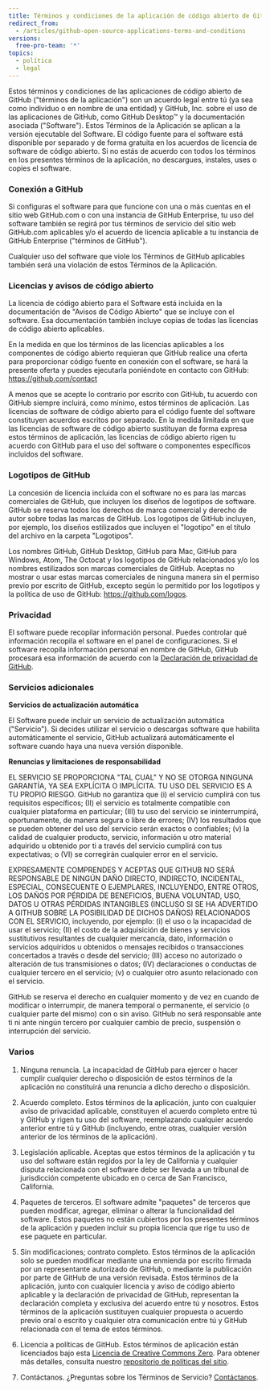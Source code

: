 ```yaml
---
title: Términos y condiciones de la aplicación de código abierto de GitHub
redirect_from:
  - /articles/github-open-source-applications-terms-and-conditions
versions:
  free-pro-team: '*'
topics:
  - política
  - legal
---
```


Estos términos y condiciones de las aplicaciones de código abierto de GitHub ("términos de la aplicación") son un acuerdo legal entre tú (ya sea como individuo o en nombre de una entidad) y GitHub, Inc. sobre el uso de las aplicaciones de GitHub, como GitHub Desktop™ y la documentación asociada ("Software"). Estos Términos de la Aplicación se aplican a la versión ejecutable del Software. El código fuente para el software está disponible por separado y de forma gratuita en los acuerdos de licencia de software de código abierto. Si no estás de acuerdo con todos los términos en los presentes términos de la aplicación, no descargues, instales, uses o copies el software.

### Conexión a GitHub

Si configuras el software para que funcione con una o más cuentas en el sitio web GitHub.com o con una instancia de GitHub Enterprise, tu uso del software también se regirá por tus términos de servicio del sitio web GitHub.com aplicables y/o el acuerdo de licencia aplicable a tu instancia de GitHub Enterprise ("términos de GitHub").

Cualquier uso del software que viole los Términos de GitHub aplicables también será una violación de estos Términos de la Aplicación.

### Licencias y avisos de código abierto

La licencia de código abierto para el Software está incluida en la documentación de "Avisos de Código Abierto" que se incluye con el software. Esa documentación también incluye copias de todas las licencias de código abierto aplicables.

En la medida en que los términos de las licencias aplicables a los componentes de código abierto requieran que GitHub realice una oferta para proporcionar código fuente en conexión con el software, se hará la presente oferta y puedes ejecutarla poniéndote en contacto con GitHub: https://github.com/contact

A menos que se acepte lo contrario por escrito con GitHub, tu acuerdo con GitHub siempre incluirá, como mínimo, estos términos de aplicación. Las licencias de software de código abierto para el código fuente del software constituyen acuerdos escritos por separado. En la medida limitada en que las licencias de software de código abierto sustituyan de forma expresa estos términos de aplicación, las licencias de código abierto rigen tu acuerdo con GitHub para el uso del software o componentes específicos incluidos del software.

### Logotipos de GitHub

La concesión de licencia incluida con el software no es para las marcas comerciales de GitHub, que incluyen los diseños de logotipos de software. GitHub se reserva todos los derechos de marca comercial y derecho de autor sobre todas las marcas de GitHub. Los logotipos de GitHub incluyen, por ejemplo, los diseños estilizados que incluyen el "logotipo" en el título del archivo en la carpeta "Logotipos".

Los nombres GitHub, GitHub Desktop, GitHub para Mac, GitHub para Windows, Atom, The Octocat y los logotipos de GitHub relacionados y/o los nombres estilizados son marcas comerciales de GitHub. Aceptas no mostrar o usar estas marcas comerciales de ninguna manera sin el permiso previo por escrito de GitHub, excepto según lo permitido por los logotipos y la política de uso de GitHub: https://github.com/logos.

### Privacidad

El software puede recopilar información personal. Puedes controlar qué información recopila el software en el panel de configuraciones. Si el software recopila información personal en nombre de GitHub, GitHub procesará esa información de acuerdo con la [Declaración de privacidad de GitHub](/articles/github-privacy-statement/).

### Servicios adicionales

**Servicios de actualización automática**

El Software puede incluir un servicio de actualización automática ("Servicio"). Si decides utilizar el servicio o descargas software que habilita automáticamente el servicio, GitHub actualizará automáticamente el software cuando haya una nueva versión disponible.

**Renuncias y limitaciones de responsabilidad**

EL SERVICIO SE PROPORCIONA "TAL CUAL" Y NO SE OTORGA NINGUNA GARANTÍA, YA SEA EXPLÍCITA O IMPLÍCITA. TU USO DEL SERVICIO ES A TU PROPIO RIESGO. GitHub no garantiza que (i) el servicio cumplirá con tus requisitos específicos; (II) el servicio es totalmente compatible con cualquier plataforma en particular; (III) tu uso del servicio se ininterrumpirá, oportunamente, de manera segura o libre de errores; (IV) los resultados que se pueden obtener del uso del servicio serán exactos o confiables; (v) la calidad de cualquier producto, servicio, información u otro material adquirido u obtenido por ti a través del servicio cumplirá con tus expectativas; o (VI) se corregirán cualquier error en el servicio.

EXPRESAMENTE COMPRENDES Y ACEPTAS QUE GITHUB NO SERÁ RESPONSABLE DE NINGÚN DAÑO DIRECTO, INDIRECTO, INCIDENTAL, ESPECIAL, CONSECUENTE O EJEMPLARES, INCLUYENDO, ENTRE OTROS, LOS DAÑOS POR PÉRDIDA DE BENEFICIOS, BUENA VOLUNTAD, USO, DATOS U OTRAS PÉRDIDAS INTANGIBLES (INCLUSO SI SE HA ADVERTIDO A GITHUB SOBRE LA POSIBILIDAD DE DICHOS DAÑOS) RELACIONADOS CON EL SERVICIO, incluyendo, por ejemplo: (i) el uso o la incapacidad de usar el servicio; (II) el costo de la adquisición de bienes y servicios sustitutivos resultantes de cualquier mercancía, dato, información o servicios adquiridos u obtenidos o mensajes recibidos o transacciones concertados a través o desde del servicio; (III) acceso no autorizado o alteración de tus transmisiones o datos; (IV) declaraciones o conductas de cualquier tercero en el servicio; (v) o cualquier otro asunto relacionado con el servicio.

GitHub se reserva el derecho en cualquier momento y de vez en cuando de modificar o interrumpir, de manera temporal o permanente, el servicio (o cualquier parte del mismo) con o sin aviso. GitHub no será responsable ante ti ni ante ningún tercero por cualquier cambio de precio, suspensión o interrupción del servicio.

### Varios

1. Ninguna renuncia. La incapacidad de GitHub para ejercer o hacer cumplir cualquier derecho o disposición de estos términos de la aplicación no constituirá una renuncia a dicho derecho o disposición.

2. Acuerdo completo. Estos términos de la aplicación, junto con cualquier aviso de privacidad aplicable, constituyen el acuerdo completo entre tú y GitHub y rigen tu uso del software, reemplazando cualquier acuerdo anterior entre tú y GitHub (incluyendo, entre otras, cualquier versión anterior de los términos de la aplicación).

3. Legislación aplicable. Aceptas que estos términos de la aplicación y tu uso del software están regidos por la ley de California y cualquier disputa relacionada con el software debe ser llevada a un tribunal de jurisdicción competente ubicado en o cerca de San Francisco, California.

4. Paquetes de terceros. El software admite "paquetes" de terceros que pueden modificar, agregar, eliminar o alterar la funcionalidad del software.  Estos paquetes no están cubiertos por los presentes términos de la aplicación y pueden incluir su propia licencia que rige tu uso de ese paquete en particular.

5. Sin modificaciones; contrato completo. Estos términos de la aplicación solo se pueden modificar mediante una enmienda por escrito firmada por un representante autorizado de GitHub, o mediante la publicación por parte de GitHub de una versión revisada. Estos términos de la aplicación, junto con cualquier licencia y aviso de código abierto aplicable y la declaración de privacidad de GitHub, representan la declaración completa y exclusiva del acuerdo entre tú y nosotros. Estos términos de la aplicación sustituyen cualquier propuesta o acuerdo previo oral o escrito y cualquier otra comunicación entre tú y GitHub relacionada con el tema de estos términos.

6. Licencia a políticas de GitHub. Estos términos de aplicación están licenciados bajo esta [Licencia de Creative Commons Zero](https://creativecommons.org/publicdomain/zero/1.0/). Para obtener más detalles, consulta nuestro [repositorio de políticas del sitio](https://github.com/github/site-policy#license).

7. Contáctanos. ¿Preguntas sobre los Términos de Servicio? [Contáctanos](https://support.github.com/contact).
